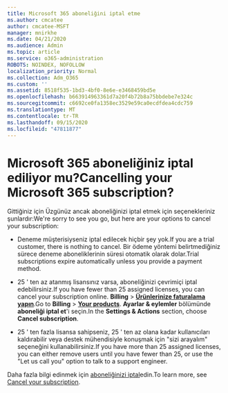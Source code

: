 ```yaml
---
title: Microsoft 365 aboneliğini iptal etme
ms.author: cmcatee
author: cmcatee-MSFT
manager: mnirkhe
ms.date: 04/21/2020
ms.audience: Admin
ms.topic: article
ms.service: o365-administration
ROBOTS: NOINDEX, NOFOLLOW
localization_priority: Normal
ms.collection: Adm_O365
ms.custom: ''
ms.assetid: 8518f535-1bd3-4bf0-8e6e-e3468459bd5e
ms.openlocfilehash: b663914963361d7a20f4b72b8a75bbdebe7e324c
ms.sourcegitcommit: c6692ce0fa1358ec3529e59ca0ecdfdea4cdc759
ms.translationtype: MT
ms.contentlocale: tr-TR
ms.lasthandoff: 09/15/2020
ms.locfileid: "47811877"
---
```

# <a name="cancelling-your-microsoft-365-subscription"></a><span data-ttu-id="4c40f-102">Microsoft 365 aboneliğiniz iptal ediliyor mu?</span><span class="sxs-lookup"><span data-stu-id="4c40f-102">Cancelling your Microsoft 365 subscription?</span></span>

<span data-ttu-id="4c40f-103">Gittiğiniz için Üzgünüz ancak aboneliğinizi iptal etmek için seçenekleriniz şunlardır:</span><span class="sxs-lookup"><span data-stu-id="4c40f-103">We're sorry to see you go, but here are your options to cancel your subscription:</span></span>
  
- <span data-ttu-id="4c40f-104">Deneme müşterisiyseniz iptal edilecek hiçbir şey yok.</span><span class="sxs-lookup"><span data-stu-id="4c40f-104">If you are a trial customer, there is nothing to cancel.</span></span> <span data-ttu-id="4c40f-105">Bir ödeme yöntemi belirtmediğiniz sürece deneme aboneliklerinin süresi otomatik olarak dolar.</span><span class="sxs-lookup"><span data-stu-id="4c40f-105">Trial subscriptions expire automatically unless you provide a payment method.</span></span>

- <span data-ttu-id="4c40f-106">25 ' ten az atanmış lisansınız varsa, aboneliğinizi çevrimiçi iptal edebilirsiniz.</span><span class="sxs-lookup"><span data-stu-id="4c40f-106">If you have fewer than 25 assigned licenses, you can cancel your subscription online.</span></span> <span data-ttu-id="4c40f-107">**Billing** \> **[Ürünlerinize faturalama yapın](https://go.microsoft.com/fwlink/p/?linkid=842054)**.</span><span class="sxs-lookup"><span data-stu-id="4c40f-107">Go to **Billing** \> **[Your products](https://go.microsoft.com/fwlink/p/?linkid=842054)**.</span></span> <span data-ttu-id="4c40f-108">**Ayarlar & eylemler** bölümünde **aboneliği iptal et**'i seçin.</span><span class="sxs-lookup"><span data-stu-id="4c40f-108">In the **Settings & Actions** section, choose **Cancel subscription**.</span></span>

- <span data-ttu-id="4c40f-109">25 ' ten fazla lisansa sahipseniz, 25 ' ten az olana kadar kullanıcıları kaldırabilir veya destek mühendisiyle konuşmak için "sizi arayalım" seçeneğini kullanabilirsiniz.</span><span class="sxs-lookup"><span data-stu-id="4c40f-109">If you have more than 25 assigned licenses, you can either remove users until you have fewer than 25, or use the "Let us call you" option to talk to a support engineer.</span></span>

<span data-ttu-id="4c40f-110">Daha fazla bilgi edinmek için [aboneliğinizi iptal](https://docs.microsoft.com/microsoft-365/commerce/subscriptions/cancel-your-subscription)edin.</span><span class="sxs-lookup"><span data-stu-id="4c40f-110">To learn more, see [Cancel your subscription](https://docs.microsoft.com/microsoft-365/commerce/subscriptions/cancel-your-subscription).</span></span>